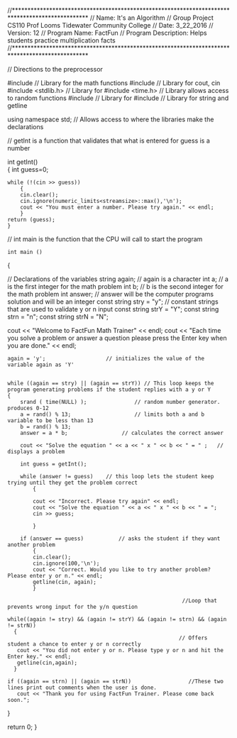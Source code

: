 //************************************************************************************************
// Name: It's an Algorithm
// Group Project CS110 Prof Looms Tidewater Community College
// Date: 3_22_2016
// Version: 12
// Program Name: FactFun
// Program Description: Helps students practice multiplication facts
//************************************************************************************************


// Directions to the preprocessor

#include <cmath>                   // Library for the math functions
#include <iostream>                // Library for cout, cin
#include <stdlib.h>                // Library for
#include <time.h>                  // Library allows access to random functions
#include <limits>                  // Library for
#include <string>                  // Library for string and getline

using namespace std;               // Allows access to where the libraries make the declarations

// getInt is a function that validates that what is entered for guess is a number

 int getInt()                     
	{
	int guess=0;

	while (!(cin >> guess))
		{
		cin.clear();
		cin.ignore(numeric_limits<streamsize>::max(),'\n');
		cout << "You must enter a number. Please try again." << endl;
		}
	return (guess);
	}



// int main is the function that the CPU will call to start the program

	int main ()
{

// Declarations of the variables
	  string again;                 // again is a character
	  int a;                        // a is the first integer for the math problem
  	int b;                        // b is the second integer for the math problem
	  int answer;                   // answer will be the computer programs solution and will be an integer
    const string stry = "y";      // constant strings that are used to validate y or n input
    const string strY = "Y";
    const string strn = "n";
    const string strN = "N";


  cout << "Welcome to FactFun Math Trainer" << endl;
  cout << "Each time you solve a problem or answer a question please press the Enter key when you are done." << endl;

	again = 'y';                   // initializes the value of the variable again as 'Y'


	while ((again == stry) || (again == strY)) // This loop keeps the program generating problems if the student replies with a y or Y
	{
		srand ( time(NULL) );               // random number generator. produces 0-12
		a = rand() % 13;                    // limits both a and b variable to be less than 13
		b = rand() % 13;
        answer = a * b;                 // calculates the correct answer

		cout << "Solve the equation " << a << " x " << b << " = " ;   // displays a problem

        int guess = getInt();

        while (answer != guess)    // this loop lets the student keep trying until they get the problem correct
            {

			cout << "Incorrect. Please try again" << endl;
			cout << "Solve the equation " << a << " x " << b << " = ";
            cin >> guess;

            }

		if (answer == guess)           // asks the student if they want another problem
            {
            cin.clear();
            cin.ignore(100,'\n');
			cout << "Correct. Would you like to try another problem? Please enter y or n." << endl;
			getline(cin, again);
            }

                                                           //Loop that prevents wrong input for the y/n question
                                                           
    while((again != stry) && (again != strY) && (again != strn) && (again != strN)) 
      {
                                                          // Offers student a chance to enter y or n correctly
       cout << "You did not enter y or n. Please type y or n and hit the Enter key." << endl;    
       getline(cin,again);
      }

    if ((again == strn) || (again == strN))                  //These two lines print out comments when the user is done.
       cout << "Thank you for using FactFun Trainer. Please come back soon.";

  }


return 0;
}



